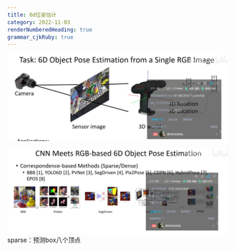 ```yaml
---
title: 6d位姿估计
category: 2022-11-03
renderNumberedHeading: true
grammar_cjkRuby: true
---
```




![enter description here](./images/1667439455454.png)

![enter description here](./images/1667439519336.png)
sparse：预测box八个顶点

